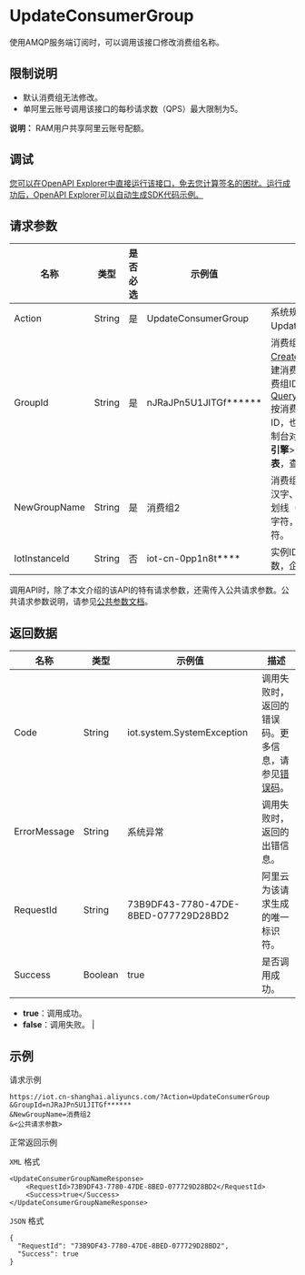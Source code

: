 # UpdateConsumerGroup

使用AMQP服务端订阅时，可以调用该接口修改消费组名称。

## 限制说明

-   默认消费组无法修改。
-   单阿里云账号调用该接口的每秒请求数（QPS）最大限制为5。

**说明：** RAM用户共享阿里云账号配额。


## 调试

[您可以在OpenAPI Explorer中直接运行该接口，免去您计算签名的困扰。运行成功后，OpenAPI Explorer可以自动生成SDK代码示例。](https://api.aliyun.com/#product=Iot&api=UpdateConsumerGroup&type=RPC&version=2018-01-20)

## 请求参数

|名称|类型|是否必选|示例值|描述|
|--|--|----|---|--|
|Action|String|是|UpdateConsumerGroup|系统规定参数。取值：UpdateConsumerGroup。 |
|GroupId|String|是|nJRaJPn5U1JITGf\*\*\*\*\*\*|消费组ID。调用[CreateConsumerGroup](~~170388~~)创建消费组成功后，会返回消费组ID。您可以调用[QueryConsumerGroupList](~~170419~~)按消费组名称查询消费组ID，也可以在物联网平台控制台对应实例下，选择**规则引擎**\>**服务端订阅**\>**消费组列表**，查看消费组ID。 |
|NewGroupName|String|是|消费组2|消费组的新名称。支持中文汉字、英文字母、数字和下划线（\_），长度为4~30个字符，一个汉字计为两个字符。 |
|IotInstanceId|String|否|iot-cn-0pp1n8t\*\*\*\*|实例ID。公共实例不传此参数，企业版实例需传入。 |

调用API时，除了本文介绍的该API的特有请求参数，还需传入公共请求参数。公共请求参数说明，请参见[公共参数文档](~~30561~~)。

## 返回数据

|名称|类型|示例值|描述|
|--|--|---|--|
|Code|String|iot.system.SystemException|调用失败时，返回的错误码。更多信息，请参见[错误码](~~87387~~)。 |
|ErrorMessage|String|系统异常|调用失败时，返回的出错信息。 |
|RequestId|String|73B9DF43-7780-47DE-8BED-077729D28BD2|阿里云为该请求生成的唯一标识符。 |
|Success|Boolean|true|是否调用成功。

 -   **true**：调用成功。
-   **false**：调用失败。 |

## 示例

请求示例

```
https://iot.cn-shanghai.aliyuncs.com/?Action=UpdateConsumerGroup
&GroupId=nJRaJPn5U1JITGf******
&NewGroupName=消费组2
&<公共请求参数>
```

正常返回示例

`XML` 格式

```
<UpdateConsumerGroupNameResponse>
    <RequestId>73B9DF43-7780-47DE-8BED-077729D28BD2</RequestId>
    <Success>true</Success>
</UpdateConsumerGroupNameResponse>
```

`JSON` 格式

```
{
  "RequestId": "73B9DF43-7780-47DE-8BED-077729D28BD2",
  "Success": true
}
```

